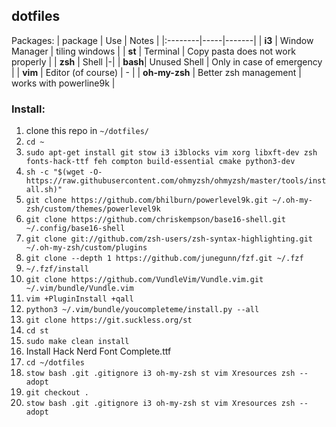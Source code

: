 ## dotfiles
Packages:
| package | Use | Notes |
|:--------|-----|-------|
| **i3**  | Window Manager | tiling windows |
| **st**  | Terminal | Copy pasta does not work properly |
| **zsh** | Shell |-|
| **bash**| Unused Shell | Only in case of emergency |
| **vim** | Editor (of course) | - |
| **oh-my-zsh** | Better zsh management | works with powerline9k |

### Install:
1.  clone this repo in `~/dotfiles/`
2.  `cd ~`
3.  `sudo apt-get install git stow i3 i3blocks vim xorg libxft-dev zsh fonts-hack-ttf feh compton build-essential cmake python3-dev`
4.  `sh -c "$(wget -O- https://raw.githubusercontent.com/ohmyzsh/ohmyzsh/master/tools/install.sh)"`
5.  `git clone https://github.com/bhilburn/powerlevel9k.git ~/.oh-my-zsh/custom/themes/powerlevel9k`
6.  `git clone https://github.com/chriskempson/base16-shell.git ~/.config/base16-shell`
7.  `git clone git://github.com/zsh-users/zsh-syntax-highlighting.git ~/.oh-my-zsh/custom/plugins`
8.  `git clone --depth 1 https://github.com/junegunn/fzf.git ~/.fzf`
9.  `~/.fzf/install`
10. `git clone https://github.com/VundleVim/Vundle.vim.git ~/.vim/bundle/Vundle.vim`
11. `vim +PluginInstall +qall`
12. `python3 ~/.vim/bundle/youcompleteme/install.py --all`
13. `git clone https://git.suckless.org/st`
14. `cd st`
15. `sudo make clean install`
16. Install Hack Nerd Font Complete.ttf
17. `cd ~/dotfiles`
18. `stow bash .git .gitignore i3 oh-my-zsh st vim Xresources zsh --adopt`
19. `git checkout .`
20. `stow bash .git .gitignore i3 oh-my-zsh st vim Xresources zsh --adopt`
